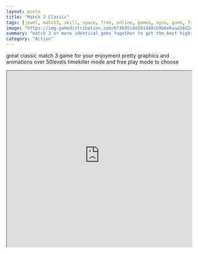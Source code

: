 ```yaml
---
layout: posts
title: "Match 3 Classic"
tags: [jewel, match3, skill, space, free, online, games, oyna, game, free, games, play, play, games]
image: "https://img.gamedistribution.com/6f4b95c8d201440cb9b6e6aaa56d14e5.jpg"
summary: "match 3 or more identical gems together to get the best highscore 3 play modes for you to enjoy the game as you like  free online games oyna game free games play play games"
category: "Action"
---
```


great classic match 3 game for your enjoyment pretty graphics and animations over 50levels timekiller mode and free play mode to choose

<iframe width="100%" height="480px;" src="https://html5.gamedistribution.com/6f4b95c8d201440cb9b6e6aaa56d14e5/"></iframe>